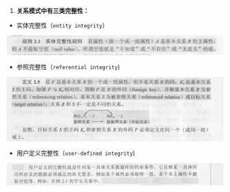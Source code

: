 1. **关系模式中有三类完整性：**

* 实体完整性（`entity integrity`）

![](./images/ch02_shitiwanzhengxin.png)

* 参照完整性（`referential integrity`)

![](./images/ch02_chanzhaowanzhengxin.png)

* 用户定义完整性（`user-defined integrity`)

![](./images/ch02_zidingyi.png)
